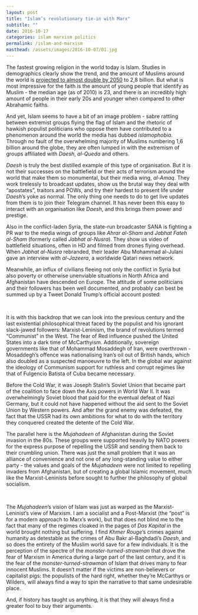 ```yaml
---
layout: post
title: "Islam’s revolutionary tie-in with Marx"
subtitle: ""
date: 2016-10-17
categories: islam marxism politics
permalink: /islam-and-marxism
masthead: /assets/images/2016-10-07/01.jpg
---
```

The fastest growing religion in the world today is Islam. Studies in demographics clearly show the trend, and the amount of Muslims around the world is [projected to almost double by 2050](http://www.pewforum.org/2015/04/02/muslims/) to 2,8 billion. But what is most impressive for the faith is the amount of young people that identify as Muslim - the median age (as of 2010) is 23, and there is an incredibly high amount of people in their early 20s and younger when compared to other Abrahamic faiths.

And yet, Islam seems to have a bit of an image problem - sabre rattling between extremist groups flying the flag of Islam and the rhetoric of hawkish populist politicians who oppose them have contributed to a phenomenon around the world the media has dubbed _islamophobia_. Through no fault of the overwhelming majority of Muslims numbering 1,6 billion around the globe, they are often lumped in with the extremism of groups affiliated with _Daesh_, _al-Queda_ and others.

_Daesh_ is truly the best distilled example of this type of organisation. But it is not their successes on the battlefield or their acts of terrorism around the world that make them so monumental, but their media wing, _al-Amaq_. They work tirelessly to broadcast updates, show us the brutal way they deal with “apostates”, traitors and POWs, and try their hardest to present life under _Daesh_’s yoke as normal. The only thing one needs to do to get live updates from them is to join their Telegram channel. It has never been this easy to interact with an organisation like _Daesh_, and this brings them power and prestige.

Also in the conflict-laden Syria, the state-run broadcaster SANA is fighting a PR war to the media wings of groups like _Ahrar al-Sham_ and _Jabhat Fateh al-Sham_ (formerly called _Jabhat al-Nusra_). They show us video of battlefield situations, often in HD and filmed from drones flying overhead. When _Jabhat al-Nusra_ rebranded, their leader Abu Mohammad al-Julani gave an interview with _al-Jazeera_, a worldwide Qatari news network.

Meanwhile, an influx of civilians fleeing not only the conflict in Syria but also poverty or otherwise unenviable situations in North Africa and Afghanistan have descended on Europe. The attitude of some politicians and their followers has been well documented, and probably can best be summed up by a Tweet Donald Trump’s official account posted:

<img class="image" src="/assets/images/invisible.gif" alt="Skittles are apparently like Syrians" data-src="{{ site.url }}/assets/images/2016-10-17/02.jpg" data-width="1000">

It is with this backdrop that we can look into the previous century and the last existential philosophical threat faced by the populist and his ignorant slack-jawed followers: Marxist-Leninism, the brand of revolutions termed “Communist” in the West. The fear of Red influence pushed the United States into a dark time of McCarthyism. Additionally, sovereign governments like that of Mohammad Mosaddegh of Iran, were overthrown - Mosaddegh’s offence was nationalising Iran’s oil out of British hands, which also doubled as a suspected manoeuvre to the left. In the global war against the ideology of Communism support for ruthless and corrupt regimes like that of Fulgencio Batista of Cuba became necessary.

Before the Cold War, it was Joseph Stalin’s Soviet Union that became part of the coalition to face down the Axis powers in World War II. It was overwhelmingly Soviet blood that paid for the eventual defeat of Nazi Germany, but it could not have happened without the aid sent to the Soviet Union by Western powers. And after the grand enemy was defeated, the fact that the USSR had its own ambitions for what to do with the territory they conquered created the detente of the Cold War.

The parallel here is the _Mujahadeen_ of Afghanistan during the Soviet invasion in the 80s. These groups were supported heavily by NATO powers for the express purpose of repelling the USSR and sending them back to their crumbling union. There was just the small problem that it was an alliance of convenience and not one of any long-standing value to either party - the values and goals of the _Mujahadeen_ were not limited to repelling invaders from Afghanistan, but of creating a global Islamic movement, much like the Marxist-Leninists before sought to further the philosophy of global socialism.

<img class="image" src="/assets/images/invisible.gif" alt="At the time, this was a friendly face" data-src="{{ site.url }}/assets/images/2016-10-17/03.jpg" data-width="1000">

The _Mujahadeen_’s vision of Islam was just as warped as the Marxist-Leninist’s view of Marxism. I am a socialist and a Post-Marxist (the “post” is for a modern approach to Marx’s work), but that does not blind me to the fact that many of the regimes cloaked in the pages of _Das Kapital_ in the world brought nothing but suffering. I find _Khmer Rouge_’s crimes against humanity as detestable as the crimes of Abu Bakr al-Baghdadi’s _Daesh_, and so does the entirety of the Muslim world save for a few individuals. It is the perception of the spectre of the _monster-turned-strawman_ that drove the fear of Marxism in America during a large part of the last century, and it is the fear of the _monster-turned-strawman_ of Islam that drives many to fear innocent Muslims. It doesn’t matter if the victims are non-believers or capitalist pigs: the populists of the hard right, whether they’re McCarthys or Wilders, will always find a way to spin the narrative to that same undesirable place.

And, if history has taught us anything, it is that they will always find a greater fool to buy their arguments.

